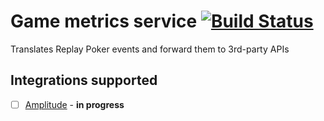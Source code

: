 # Game metrics service [![Build Status](https://semaphoreci.com/api/v1/projects/d5505766-a62a-42b6-9098-089733d96265/516903/badge.svg)](https://semaphoreci.com/paulgould/metrics)

Translates Replay Poker events and forward them to 3rd-party APIs

## Integrations supported

  - [ ] [Amplitude](http://www.amplitude.com) - **in progress**

